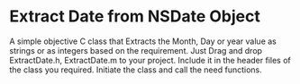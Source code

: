 Extract Date from NSDate Object
================

A simple objective C class that Extracts the Month, Day or year value as strings or as integers based on the requirement. Just Drag and drop ExtractDate.h, ExtractDate.m to your project. Include it in the header files of the class you required. Initiate the class and call the need functions.